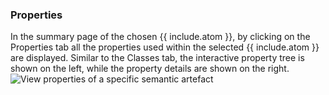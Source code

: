 ### Properties
In the summary page of the chosen {{ include.atom }}, by clicking on the Properties tab all the properties used within the selected {{ include.atom }} are displayed. Similar to the Classes tab, the interactive property tree is shown on the left, while the property details are shown on the right.
![View properties of a specific semantic artefact]({{site.figures_link}}/{{include.portal}}/menu_properties.png)
